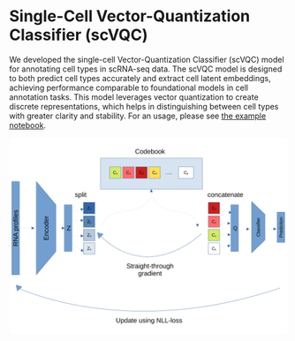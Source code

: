 # Single-Cell Vector-Quantization Classifier (scVQC)

We developed the single-cell Vector-Quantization Classifier (scVQC) model for annotating cell types in scRNA-seq data. The scVQC model is designed to both predict cell types accurately and extract cell latent embeddings, achieving performance comparable to foundational models in cell annotation tasks. This model leverages vector quantization to create discrete representations, which helps in distinguishing between cell types with greater clarity and stability.
For an usage, please see [the example notebook](https://github.com/yusri-dh/scVQC/blob/main/example.ipynb).

![](scvqc.png)
